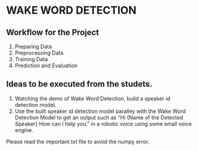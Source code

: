 # WAKE WORD DETECTION
## Workflow for the Project
1) Preparing Data
2) Preprocessing Data
3) Training Data
4) Prediction and Evaluation

## Ideas to be executed from the studets.
 1) Watching the demo of Wake Word Detection, build a speaker id detection model.
 2) Use the built speaker id detection model paralley with the Wake Word Detection Model to get an output
    such as "Hi {Name of the Detected Speaker} How can I help you." in a robotic voice using some small voice engine.


Please read the important.txt file to avoid the numpy error.
